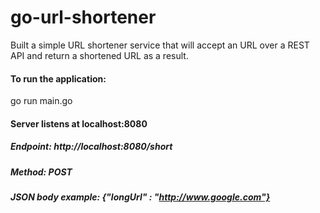# go-url-shortener
Built a simple URL shortener service that will accept an URL over a REST API and
return a shortened URL as a result.

#### To run the application:
go run main.go

#### Server listens at localhost:8080

##### Endpoint: http://localhost:8080/short
##### Method: POST
##### JSON body example: {"longUrl" : "http://www.google.com"}
